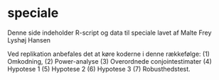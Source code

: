 # speciale
Denne side indeholder R-script og data til speciale lavet af Malte Frey Lyshøj Hansen

Ved replikation anbefales det at køre koderne i denne rækkefølge: (1) Omkodning, (2) Power-analyse (3) Overordnede conjointestimater (4) Hypotese 1 (5) Hypotese 2 (6) Hypotese 3 (7) Robusthedstest.
